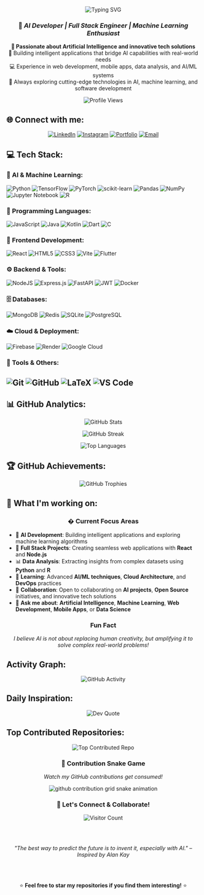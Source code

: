 
<div align="center">
  
  <img src="https://readme-typing-svg.herokuapp.com?font=Fira+Code&size=30&du### 🔬 Current Focus Areasation=3000&pause=1000&color=00D9FF&center=true&vCenter=true&multiline=true&width=600&height=100&lines=Hi+there!+%F0%9F%91%8B+I'm+Matt+Builes;AI+Developer+%7C+Full+Stack+Engineer" alt="Typing SVG" />
  
  <h3>🤖 <em>AI Developer | Full Stack Engineer | Machine Learning Enthusiast</em></h3>
  
  <p align="center">
    <strong>🧠 Passionate about Artificial Intelligence and innovative tech solutions</strong><br/>
    🚀 Building intelligent applications that bridge AI capabilities with real-world needs<br/>
    💻 Experience in web development, mobile apps, data analysis, and AI/ML systems<br/>
    🌱 Always exploring cutting-edge technologies in AI, machine learning, and software development
  </p>
  
  <img src="https://komarev.com/ghpvc/?username=MattBuiles&style=for-the-badge&color=blue" alt="Profile Views"/>
  
</div>


## 🌐 Connect with me:

<div align="center">
  
[![LinkedIn](https://img.shields.io/badge/LinkedIn-%230077B5.svg?style=for-the-badge&logo=linkedin&logoColor=white)](https://linkedin.com/in/mattbuiles) 
[![Instagram](https://img.shields.io/badge/Instagram-%23E4405F.svg?style=for-the-badge&logo=Instagram&logoColor=white)](https://instagram.com/mateb53)
[![Portfolio](https://img.shields.io/badge/Portfolio-%23000000.svg?style=for-the-badge&logo=firefox&logoColor=white)](https://mattbuiles.dev)
[![Email](https://img.shields.io/badge/Email-D14836?style=for-the-badge&logo=gmail&logoColor=white)](mailto:matt@example.com)

</div>

## 💻 Tech Stack:

### 🧠 AI & Machine Learning:
![Python](https://img.shields.io/badge/python-3670A0?style=for-the-badge&logo=python&logoColor=ffdd54)
![TensorFlow](https://img.shields.io/badge/TensorFlow-%23FF6F00.svg?style=for-the-badge&logo=TensorFlow&logoColor=white)
![PyTorch](https://img.shields.io/badge/PyTorch-%23EE4C2C.svg?style=for-the-badge&logo=PyTorch&logoColor=white)
![scikit-learn](https://img.shields.io/badge/scikit--learn-%23F7931E.svg?style=for-the-badge&logo=scikit-learn&logoColor=white)
![Pandas](https://img.shields.io/badge/pandas-%23150458.svg?style=for-the-badge&logo=pandas&logoColor=white)
![NumPy](https://img.shields.io/badge/numpy-%23013243.svg?style=for-the-badge&logo=numpy&logoColor=white)
![Jupyter Notebook](https://img.shields.io/badge/jupyter-%23FA0F00.svg?style=for-the-badge&logo=jupyter&logoColor=white)
![R](https://img.shields.io/badge/r-%23276DC3.svg?style=for-the-badge&logo=r&logoColor=white)

### 🔧 Programming Languages:
![JavaScript](https://img.shields.io/badge/javascript-%23323330.svg?style=for-the-badge&logo=javascript&logoColor=%23F7DF1E)
![Java](https://img.shields.io/badge/java-%23ED8B00.svg?style=for-the-badge&logo=openjdk&logoColor=white)
![Kotlin](https://img.shields.io/badge/kotlin-%237F52FF.svg?style=for-the-badge&logo=kotlin&logoColor=white)
![Dart](https://img.shields.io/badge/dart-%230175C2.svg?style=for-the-badge&logo=dart&logoColor=white)
![C](https://img.shields.io/badge/c-%2300599C.svg?style=for-the-badge&logo=c&logoColor=white)

### 🎨 Frontend Development:
![React](https://img.shields.io/badge/react-%2320232a.svg?style=for-the-badge&logo=react&logoColor=%2361DAFB)
![HTML5](https://img.shields.io/badge/html5-%23E34F26.svg?style=for-the-badge&logo=html5&logoColor=white)
![CSS3](https://img.shields.io/badge/css3-%231572B6.svg?style=for-the-badge&logo=css3&logoColor=white)
![Vite](https://img.shields.io/badge/vite-%23646CFF.svg?style=for-the-badge&logo=vite&logoColor=white)
![Flutter](https://img.shields.io/badge/Flutter-%2302569B.svg?style=for-the-badge&logo=Flutter&logoColor=white)

### ⚙️ Backend & Tools:
![NodeJS](https://img.shields.io/badge/node.js-6DA55F?style=for-the-badge&logo=node.js&logoColor=white)
![Express.js](https://img.shields.io/badge/express.js-%23404d59.svg?style=for-the-badge&logo=express&logoColor=%2361DAFB)
![FastAPI](https://img.shields.io/badge/FastAPI-005571?style=for-the-badge&logo=fastapi)
![JWT](https://img.shields.io/badge/JWT-black?style=for-the-badge&logo=JSON%20web%20tokens)
![Docker](https://img.shields.io/badge/docker-%230db7ed.svg?style=for-the-badge&logo=docker&logoColor=white)

### 🗄️ Databases:
![MongoDB](https://img.shields.io/badge/MongoDB-%234ea94b.svg?style=for-the-badge&logo=mongodb&logoColor=white)
![Redis](https://img.shields.io/badge/redis-%23DD0031.svg?style=for-the-badge&logo=redis&logoColor=white)
![SQLite](https://img.shields.io/badge/sqlite-%2307405e.svg?style=for-the-badge&logo=sqlite&logoColor=white)
![PostgreSQL](https://img.shields.io/badge/postgresql-%23316192.svg?style=for-the-badge&logo=postgresql&logoColor=white)

### ☁️ Cloud & Deployment:
![Firebase](https://img.shields.io/badge/firebase-%23039BE5.svg?style=for-the-badge&logo=firebase)
![Render](https://img.shields.io/badge/Render-%46E3B7.svg?style=for-the-badge&logo=render&logoColor=white)
![Google Cloud](https://img.shields.io/badge/GoogleCloud-%234285F4.svg?style=for-the-badge&logo=google-cloud&logoColor=white)

### 📝 Tools & Others:
![Git](https://img.shields.io/badge/git-%23F05033.svg?style=for-the-badge&logo=git&logoColor=white)
![GitHub](https://img.shields.io/badge/github-%23121011.svg?style=for-the-badge&logo=github&logoColor=white)
![LaTeX](https://img.shields.io/badge/latex-%23008080.svg?style=for-the-badge&logo=latex&logoColor=white)
![VS Code](https://img.shields.io/badge/Visual%20Studio%20Code-0078d4.svg?style=for-the-badge&logo=visual-studio-code&logoColor=white)
---

## 📊 GitHub Analytics:

<div align="center">
  
  ![GitHub Stats](https://github-readme-stats.vercel.app/api?username=MattBuiles&theme=tokyonight&hide_border=true&include_all_commits=true&count_private=true)
  
  ![GitHub Streak](https://github-readme-streak-stats.herokuapp.com/?user=MattBuiles&theme=tokyonight&hide_border=true)
  
  ![Top Languages](https://github-readme-stats.vercel.app/api/top-langs/?username=MattBuiles&theme=tokyonight&hide_border=true&include_all_commits=true&count_private=true&layout=compact)

</div>

## 🏆 GitHub Achievements:
<div align="center">
  
  ![GitHub Trophies](https://github-profile-trophy.vercel.app/?username=MattBuiles&theme=tokyonight&no-frame=true&no-bg=false&margin-w=4&row=2&column=3)
  
</div>

## 🤖 What I'm working on:

<div align="center">

### � Current Focus Areas

</div>

- 🧠 **AI Development**: Building intelligent applications and exploring machine learning algorithms
- 🚀 **Full Stack Projects**: Creating seamless web applications with **React** and **Node.js**
- 📊 **Data Analysis**: Extracting insights from complex datasets using **Python** and **R**
- 🌱 **Learning**: Advanced **AI/ML techniques**, **Cloud Architecture**, and **DevOps** practices
- 👯 **Collaboration**: Open to collaborating on **AI projects**, **Open Source** initiatives, and innovative tech solutions
- 💬 **Ask me about**: **Artificial Intelligence**, **Machine Learning**, **Web Development**, **Mobile Apps**, or **Data Science**

<div align="center">

### Fun Fact
*I believe AI is not about replacing human creativity, but amplifying it to solve complex real-world problems!*

</div>

## Activity Graph:
<div align="center">
  
  ![GitHub Activity](https://github-readme-activity-graph.vercel.app/graph?username=MattBuiles&bg_color=1a1b27&color=38bdae&line=70a5fd&point=bf91f3&area=true&hide_border=true)
  
</div>


## Daily Inspiration:
<div align="center">
  
  ![Dev Quote](https://quotes-github-readme.vercel.app/api?type=horizontal&theme=tokyonight)
  
</div>

## Top Contributed Repositories:
<div align="center">
  
  ![Top Contributed Repo](https://github-contributor-stats.vercel.app/api?username=MattBuiles&limit=5&theme=tokyonight&combine_all_yearly_contributions=true)
  
</div>

<div align="center">
  
  ### 🐍 Contribution Snake Game
  *Watch my GitHub contributions get consumed!*
  
  <picture>
    <source media="(prefers-color-scheme: dark)" srcset="https://raw.githubusercontent.com/MattBuiles/MattBuiles/output/github-contribution-grid-snake-dark.svg">
    <source media="(prefers-color-scheme: light)" srcset="https://raw.githubusercontent.com/MattBuiles/MattBuiles/output/github-contribution-grid-snake.svg">
    <img alt="github contribution grid snake animation" src="https://raw.githubusercontent.com/MattBuiles/MattBuiles/output/github-contribution-grid-snake.svg">
  </picture>



  ### 🎯 Let's Connect & Collaborate!
  
  <img src="https://visitcount.itsvg.in/api?id=MattBuiles&icon=2&color=6" alt="Visitor Count" />
  
  <br><br>
  
  <em>"The best way to predict the future is to invent it, especially with AI." – Inspired by Alan Kay</em>
  
  <br><br>
  
  ⭐ **Feel free to star my repositories if you find them interesting!** ⭐
  
</div>



